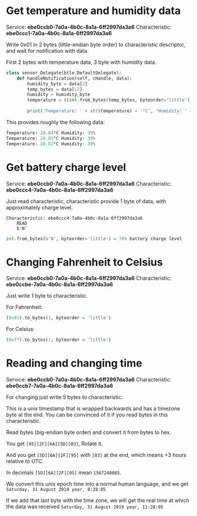 # Get temperature and humidity data
Service: **ebe0ccb0-7a0a-4b0c-8a1a-6ff2997da3a6**
Characteristic: **ebe0ccc1-7a0a-4b0c-8a1a-6ff2997da3a6**

Write 0x01 in 2 bytes (little-endian byte order) to characteristic descriptor, and wait for notification with data.

First 2 bytes with temperature data, 3 byte with humidity data.
```python
class sensor_Delegate(btle.DefaultDelegate):
    def handleNotification(self, cHandle, data):
        humidity_byte = data[2]
        temp_bytes = data[:2]
        humidity = humidity_byte
        temperature = ((int.from_bytes(temp_bytes, byteorder='little')) / 100)
        
        print('Temperature: ' + str(temperature) + '°C', 'Humidity: ' + str(humidity) + '%')
```

This provides roughly the following data:
```python
Temperature: 28.84°C Humidity: 39%
Temperature: 28.85°C Humidity: 39%
Temperature: 28.82°C Humidity: 39%
```
# Get battery charge level
Service: **ebe0ccb0-7a0a-4b0c-8a1a-6ff2997da3a6**
Characteristic: **ebe0ccc4-7a0a-4b0c-8a1a-6ff2997da3a6**

Just read characteristic, characteristic provide 1 byte of data, with approximately charge level.

    Characteristic: ebe0ccc4-7a0a-4b0c-8a1a-6ff2997da3a6
        READ
        b'N'

```python
int.from_bytes(b'N', byteorder='little') = 78% battery charge level
```
# Changing Fahrenheit to Celsius
Service: **ebe0ccb0-7a0a-4b0c-8a1a-6ff2997da3a6**
Characteristic: **ebe0ccbe-7a0a-4b0c-8a1a-6ff2997da3a6**

Just write 1 byte to characteristic.

For Fahrenheit:
```python
(0x01).to_bytes(1, byteorder = 'little')
```
For Celsius:
```python
(0xff).to_bytes(1, byteorder = 'little')
```
# Reading and changing time
Service: **ebe0ccb0-7a0a-4b0c-8a1a-6ff2997da3a6**
Characteristic: **ebe0ccb7-7a0a-4b0c-8a1a-6ff2997da3a6**

For changing just write 5 bytes to characteristic.

This is a unix timestamp that is wrapped backwards and has a timezone byte at the end.
You can be convinced of it if you read bytes in this characteristic.

Read bytes (big-endian byte order) and convert it from bytes to hex.

You get `[95][2F][6A][5D][03]`, Rotate it.

And you get `[5D][6A][2F][95]` with `[03]` at the end, which means +3 hours relative to UTC.

In decimals `[5D][6A][2F][95]` mean `1567240085`.

We convert this unix epoch time into a normal human language, and we get `Saturday, 31 August 2019 year, 8:28:05`

If we add that last byte with the time zone, we will get the real time at which the data was received `Saturday, 31 August 2019 year, 11:28:05`
